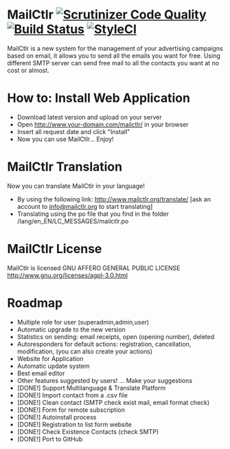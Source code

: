 # MailCtlr [![Scrutinizer Code Quality](https://scrutinizer-ci.com/g/ctlr/MailCtlr/badges/quality-score.png?b=master)](https://scrutinizer-ci.com/g/ctlr/MailCtlr/?branch=master) [![Build Status](https://scrutinizer-ci.com/g/ctlr/MailCtlr/badges/build.png?b=master)](https://scrutinizer-ci.com/g/ctlr/MailCtlr/build-status/master) [![StyleCI](https://styleci.io/repos/44605780/shield)](https://styleci.io/repos/44605780) 

MailCtlr is a new system for the management of your advertising campaigns based on email, it allows you to send all the emails you want for free. 
Using different SMTP server can send free mail to all the contacts you want at no cost or almost.

# How to: Install Web Application

* Download latest version and upload on your server
* Open http://www.your-domain.com/mailctlr/ in your browser
* Insert all request date and click "Install" 
* Now you can use MailCtlr... Enjoy!

# MailCtlr Translation

Now you can translate MailCtlr in your language!

* By using the following link: http://www.mailctlr.org/translate/ [ask an account to info@mailctlr.org to start translating]
* Translating using the po file that you find in the folder /lang/en_EN/LC_MESSAGES/mailctlr.po

# MailCtlr License 
MailCtlr is licensed GNU AFFERO GENERAL PUBLIC LICENSE http://www.gnu.org/licenses/agpl-3.0.html 

# Roadmap
 
 - Multiple role for user (superadmin,admin,user)
 - Automatic upgrade to the new version
 - Statistics on sending: email receipts, open (opening number), deleted
 - Autoresponders for default actions: registration, cancellation, modification, (you can also create your actions)
 - Website for Application
 - Automatic update system
 - Best email editor
 - Other features suggested by users! ... Make your suggestions
 - [DONE!] Support Multilanguage & Translate Platform
 - [DONE!] Import contact from a .csv file 
 - [DONE!] Clean contact (SMTP check exist mail, email format check)
 - [DONE!] Form for remote subscription
 - [DONE!] Autoinstall process
 - [DONE!] Registration to list form website 
 - [DONE!] Check Existence Contacts (check SMTP)
 - [DONE!] Port to GitHub